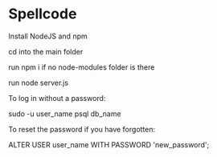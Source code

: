 # Spellcode

Install NodeJS and npm

cd into the main folder

run npm i if no node-modules folder is there

run node server.js


To log in without a password:

sudo -u user_name psql db_name

To reset the password if you have forgotten:

ALTER USER user_name WITH PASSWORD 'new_password';

